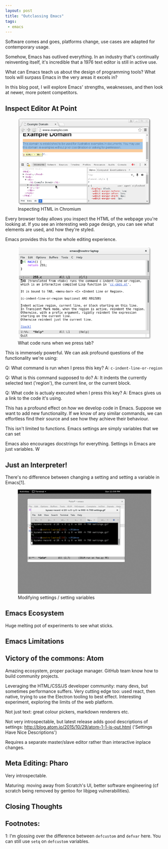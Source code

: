 ```yaml
--- 
layout: post
title: "Outclassing Emacs"
tags:
 - emacs
---
```


Software comes and goes, platforms change, use cases are adapted for
contemporary usage.

Somehow, Emacs has outlived everything. In an industry that's
continually reinventing itself, it's incredible that a 1976 text
editor is still in active use.

What can Emacs teach us about the design of programming tools? What
tools will surpass Emacs in the very areas it excels in?

In this blog post, I will explore Emacs' strengths, weaknesses, and
then look at newer, more potent competitors.

## Inspect Editor At Point

<figure>
    <img src="/assets/inspect_element_chromium.png">
    <figcaption>Inspecting HTML in Chromium</figcaption>
</figure>

Every browser today allows you inspect the HTML of the webpage you're
looking at. If you see an interesting web page design, you can see
what elements are used, and how they're styled.

Emacs provides this for the whole editing experience.

<figure>
    <img src="/assets/emacs_describe_tab.png">
    <figcaption>What code runs when we press tab?</figcaption>
</figure>

This is immensely powerful. We can ask profound questions of the
functionality we're using:

Q: What command is run when I press this key?
A: `c-indent-line-or-region`

Q: What is this command supposed to do?
A: It indents the currently selected text ('region'), the current
line, or the current block.

Q: What code is actualy executed when I press this key?
A: Emacs gives us a link to the code it's using.

This has a profound effect on *how* we develop code in Emacs. Suppose we
want to add new functionality. If we know of any similar commands, we
can effortless find their source and see how they achieve their
behaviour.

This isn't limited to functions. Emacs settings are simply variables
that we can set

Emacs also encourages docstrings for everything. Settings in Emacs are
just variables. W

## Just an Interpreter!

There's no difference between changing a setting and setting a
variable in Emacs[1].

<figure>
    <img src="/assets/python_settings.gif">
    <figcaption>Modifying settings / setting variables</figcaption>
</figure>


## Emacs Ecosystem

Huge melting pot of experiments to see what sticks.

## Emacs Limitations

## Victory of the commons: Atom

Amazing ecosystem, proper package manager. GitHub team know how to
build community projects.

Leveraging the HTML/CSS/JS developer community: many devs, but
sometimes performance suffers. Very cutting edge too: used react, then
native, trying to use the Electron tooling to best effect. Interesting
experiment, exploring the limits of the web platform.

Not just text: great colour pickers, markdown renderers etc.

Not very introspectable, but latest release adds good descriptions of
settings: http://blog.atom.io/2015/10/29/atom-1-1-is-out.html
('Settings Have Nice Descriptions')

Requires a separate master/slave editor rather than interactive
inplace changes.

## Meta Editing: Pharo

Very introspectable.

Maturing: moving away from Scratch's UI, better software engineering
(cf scratch being removed by gentoo for libjpeg vulnerabilities).

## Closing Thoughts

## Footnotes:

1: I'm glossing over the difference between `defcustom` and `defvar`
here. You can still use `setq` on `defcustom` variables.
